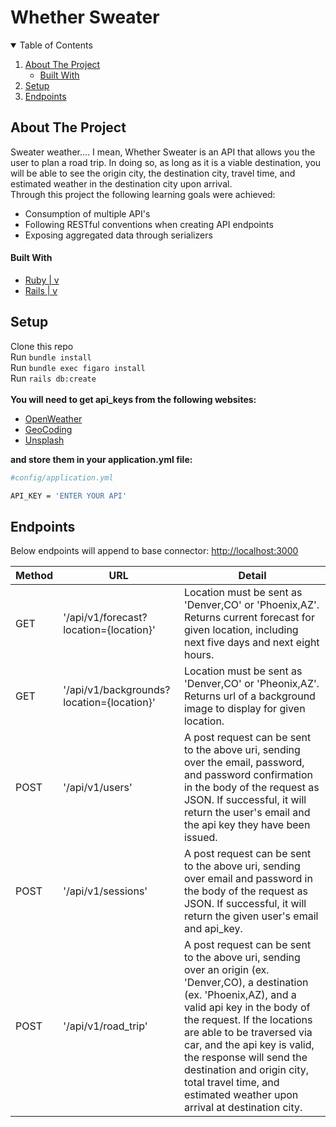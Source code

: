 # Whether Sweater

<!-- TABLE OF CONTENTS -->
<details open="open">
  <summary>Table of Contents</summary>
  <ol>
    <li>
      <a href="#about-the-project">About The Project</a>
      <ul>
        <li><a href="#built-with">Built With</a></li>
      </ul>
    </li>
    <li>
      <a href="#setup">Setup</a>
    </li>
    <li><a href="#endpoints">Endpoints</a></li>
  </ol>
</details>


<!-- ABOUT THE PROJECT -->
## About The Project
Sweater weather.... I mean, Whether Sweater is an API that allows you the user to plan a road trip. In doing so, as long as it is a viable destination, you will be able to see the origin city, the destination city, travel time, and estimated weather in the destination city upon arrival.</br>
Through this project the following learning goals were achieved:
  * Consumption of multiple API's
  * Following RESTful conventions when creating API endpoints
  * Exposing aggregated data through serializers

  #### Built With

* [Ruby | v](https://www.ruby-lang.org/en/)
* [Rails | v](https://rubyonrails.org/)
  
<!-- Setup -->
## Setup
Clone this repo<br>
Run `bundle install`<br>
Run `bundle exec figaro install`<br>
Run `rails db:create`<br><br>
<strong>You will need to get api_keys from the following websites:</strong><br>
* [OpenWeather](https://openweathermap.org/api/one-call-api)<br>
* [GeoCoding](https://developer.mapquest.com/documentation/geocoding-api/)<br>
* [Unsplash](https://unsplash.com/documentation)<br>
  
<strong>and store them in your application.yml file:</strong>
   ```sh
   #config/application.yml
   
   API_KEY = 'ENTER YOUR API'
   ``` 

<!-- Endpoints -->
## Endpoints
Below endpoints will append to base connector: [http://localhost:3000](http://localhost:3000)

| Method | URL | Detail |
| ------ | --- | ------ |
| GET | '/api/v1/forecast?location={location}' | Location must be sent as 'Denver,CO' or 'Phoenix,AZ'. Returns current forecast for given location, including next five days and next eight hours. |
| GET | '/api/v1/backgrounds?location={location}' | Location must be sent as 'Denver,CO' or 'Pheonix,AZ'. Returns url of a background image to display for given location. |
| POST | '/api/v1/users' | A post request can be sent to the above uri, sending over the email, password, and password confirmation in the body of the request as JSON. If successful, it will return the user's email and the api key they have been issued. |
| POST | '/api/v1/sessions' | A post request can be sent to the above uri, sending over email and password in the body of the request as JSON. If successful, it will return the given user's email and api_key. |
| POST | '/api/v1/road_trip' | A post request can be sent to the above uri, sending over an origin (ex. 'Denver,CO), a destination (ex. 'Phoenix,AZ), and a valid api key in the body of the request. If the locations are able to be traversed via car, and the api key is valid, the response will send the destination and origin city, total travel time, and estimated weather upon arrival at destination city. |

